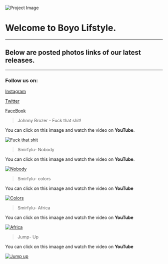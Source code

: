 ![Project Image](https://ia601408.us.archive.org/30/items/photoart1_20190627/WhatsApp%20Image%202019-05-11%20at%2002.40.24.jpeg)

# Welcome to Boyo Lifstyle.
---
## Below are posted photos links of our latest releases.
---
### Follow us on:

[Instagram](https://www.youtube.com/redirect?q=https%3A%2F%2Finstagram.com%2Fboyolife403%2F&redir_token=B_f5hhttlG6HaGoXY9s3OTh2rTd8MTU2MTg5Nzc4NkAxNTYxODExMzg2&event=video_description&v=boJewW5Mnxs)

[Twitter](https://www.youtube.com/redirect?q=https%3A%2F%2Ftwitter.com%2F%40boyolife403%2F&redir_token=B_f5hhttlG6HaGoXY9s3OTh2rTd8MTU2MTg5Nzc4NkAxNTYxODExMzg2&event=video_description&v=boJewW5Mnxs)

[FaceBook](https://www.youtube.com/redirect?q=https%3A%2F%2Ftwitter.com%2F%40boyolife403%2F&redir_token=B_f5hhttlG6HaGoXY9s3OTh2rTd8MTU2MTg5Nzc4NkAxNTYxODExMzg2&event=video_description&v=boJewW5Mnxs)



>Johnny Brozer - Fuck that shit!

You can click on this imaage and watch the video on **YouTube**.

[![Fuck that shit](https://ia801407.us.archive.org/26/items/johnnybrozercoverfuckthatshit/Johnny%20Brozer_cover%20fuck%20that%20shit.jpg)](https://www.youtube.com/watch?v=2efF13m7P70)

> Smirfylu- Nobody

You can click on this imaage and watch the video on **YouTube**.

[![Nobody](https://ia801408.us.archive.org/22/items/capturedecran6/Capture%20d%E2%80%99%C3%A9cran%20(6).png)](https://www.youtube.com/watch?v=boJewW5Mnxs)

> Smirfylu- colors

You can click on this imaage and watch the video on **YouTube**

[![Colors](https://ia801408.us.archive.org/22/items/capturedecran6/Capture%20d%E2%80%99%C3%A9cran%20(6).png)](https://www.youtube.com/watch?v=ECWM_h1dNC4&t=2s)

> Smirfylu- Africa

You can click on this imaage and watch the video on **YouTube**

[![Africa](https://ia601401.us.archive.org/35/items/smirfylucolourscover/-Smirfylu%20-Colours%20cover.jpg)](https://www.youtube.com/watch?v=lO7kBdgiXpc)

> Jump- Up

You can click on this imaage and watch the video on **YouTube**

[![Jump up](https://ia801407.us.archive.org/30/items/jump1copy/jump1%20-%20Copy.jpeg)](https://www.youtube.com/watch?v=r-0qeBxbhhE)





